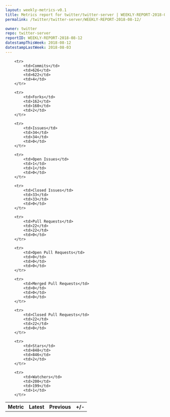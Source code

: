 ```yaml
---
layout: weekly-metrics-v0.1
title: Metrics report for twitter/twitter-server | WEEKLY-REPORT-2018-08-12
permalink: /twitter/twitter-server/WEEKLY-REPORT-2018-08-12/

owner: twitter
repo: twitter-server
reportID: WEEKLY-REPORT-2018-08-12
datestampThisWeek: 2018-08-12
datestampLastWeek: 2018-08-03
---
```




<table style="width: 100%;">
    <tr>
        <th>Metric</th>
        <th>Latest</th>
        <th>Previous</th>
        <th>+/-</th>
    </tr>

        <tr>
            <td>Commits</td>
            <td>626</td>
            <td>622</td>
            <td>4</td>
        </tr>
        
        <tr>
            <td>Forks</td>
            <td>162</td>
            <td>160</td>
            <td>2</td>
        </tr>
        
        <tr>
            <td>Issues</td>
            <td>34</td>
            <td>34</td>
            <td>0</td>
        </tr>
        
        <tr>
            <td>Open Issues</td>
            <td>1</td>
            <td>1</td>
            <td>0</td>
        </tr>
        
        <tr>
            <td>Closed Issues</td>
            <td>33</td>
            <td>33</td>
            <td>0</td>
        </tr>
        
        <tr>
            <td>Pull Requests</td>
            <td>22</td>
            <td>22</td>
            <td>0</td>
        </tr>
        
        <tr>
            <td>Open Pull Requests</td>
            <td>0</td>
            <td>0</td>
            <td>0</td>
        </tr>
        
        <tr>
            <td>Merged Pull Requests</td>
            <td>0</td>
            <td>0</td>
            <td>0</td>
        </tr>
        
        <tr>
            <td>Closed Pull Requests</td>
            <td>22</td>
            <td>22</td>
            <td>0</td>
        </tr>
        
        <tr>
            <td>Stars</td>
            <td>848</td>
            <td>846</td>
            <td>2</td>
        </tr>
        
        <tr>
            <td>Watchers</td>
            <td>200</td>
            <td>199</td>
            <td>1</td>
        </tr>
        
</table>
